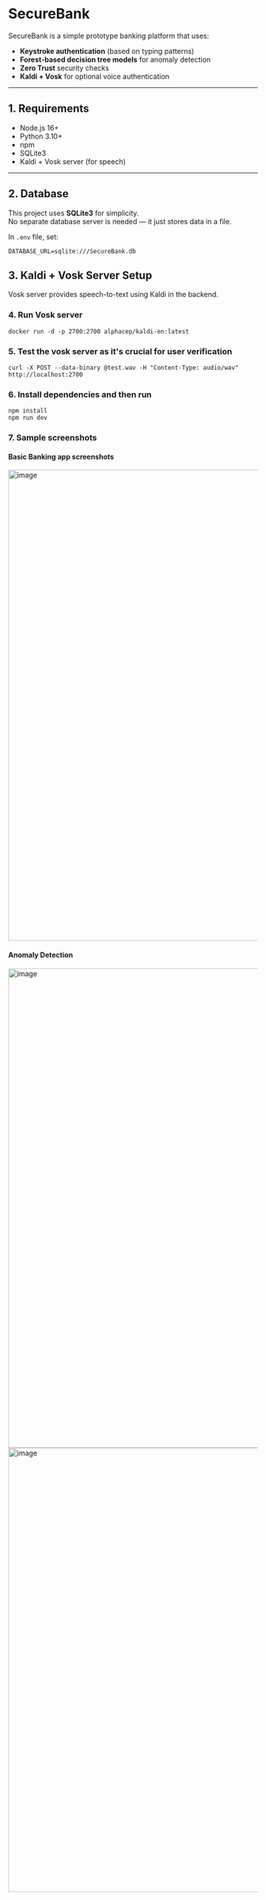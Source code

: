 # SecureBank

SecureBank is a simple prototype banking platform that uses:
- **Keystroke authentication** (based on typing patterns)
- **Forest-based decision tree models** for anomaly detection
- **Zero Trust** security checks
- **Kaldi + Vosk** for optional voice authentication

---

## 1. Requirements

- Node.js 16+  
- Python 3.10+  
- npm  
- SQLite3  
- Kaldi + Vosk server (for speech)

---

## 2. Database

This project uses **SQLite3** for simplicity.  
No separate database server is needed — it just stores data in a file.

In `.env` file, set:
```
DATABASE_URL=sqlite:///SecureBank.db
```
## 3. Kaldi + Vosk Server Setup

Vosk server provides speech-to-text using Kaldi in the backend.

### 4. Run Vosk server
```
docker run -d -p 2700:2700 alphacep/kaldi-en:latest
```
### 5. Test the vosk server as it's crucial for user verification
```
curl -X POST --data-binary @test.wav -H "Content-Type: audio/wav" http://localhost:2700
```

### 6. Install dependencies and then run 

```
npm install
npm run dev
```

### 7. Sample screenshots
#### Basic Banking app screenshots
<img width="1907" height="951" alt="image" src="https://github.com/user-attachments/assets/26328ff3-af6e-499d-8d98-f034ac0b3879" />

#### Anomaly Detection
<img width="1917" height="968" alt="image" src="https://github.com/user-attachments/assets/427cf2f8-ae29-46dd-aaaf-d9f8df183d1f" />
<img width="1918" height="897" alt="image" src="https://github.com/user-attachments/assets/77c802f7-f74f-44cb-9a27-aee8e6d1fe89" />

